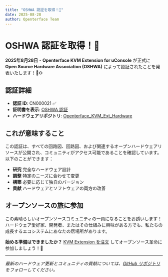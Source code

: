 ```yaml
---
title: "OSHWA 認証を取得！🎉"
date: 2025-08-28
author: Openterface Team
---
```


# OSHWA 認証を取得！🎉

**2025年8月28日** - **Openterface KVM Extension for uConsole** が正式に **Open Source Hardware Association (OSHWA)** によって認証されたことを発表いたします！🤠⚙️

## 認証詳細

- **認証 ID**: CN000021 ✅
- **証明書を表示**: [OSHWA 認証](https://lnkd.in/gt-yvDuU)
- **ハードウェアリポジトリ**: [Openterface_KVM_Ext_Hardware](https://github.com/TechxArtisanStudio/Openterface_KVM_Ext_Hardware)

## これが意味すること

この認証は、すべての回路図、回路図、および関連するオープンハードウェアリソースが公開され、コミュニティがアクセス可能であることを確認しています。以下のことができます：

- **研究** 完全なハードウェア設計
- **調整** 特定のニーズに合わせて変更  
- **構築** 必要に応じて独自のバージョン
- **貢献** ハードウェアとソフトウェアの両方の改善

## オープンソースの旅に参加

この素晴らしいオープンソースコミュニティの一員になることをお誘いします！ハードウェア愛好家、開発者、またはその仕組みに興味がある方でも、私たちの成長するエコシステムにあなたの居場所があります。

**始める準備はできましたか？** [KVM Extension を注文](https://shop.techxartisan.com/products/openterface-kvm-ext-for-uconsole) してオープンソース革命に参加しましょう！🚀

---

*最新のハードウェア更新とコミュニティの貢献については、[GitHub リポジトリ](https://github.com/TechxArtisanStudio/Openterface_KVM_Ext_Hardware) をフォローしてください。*
